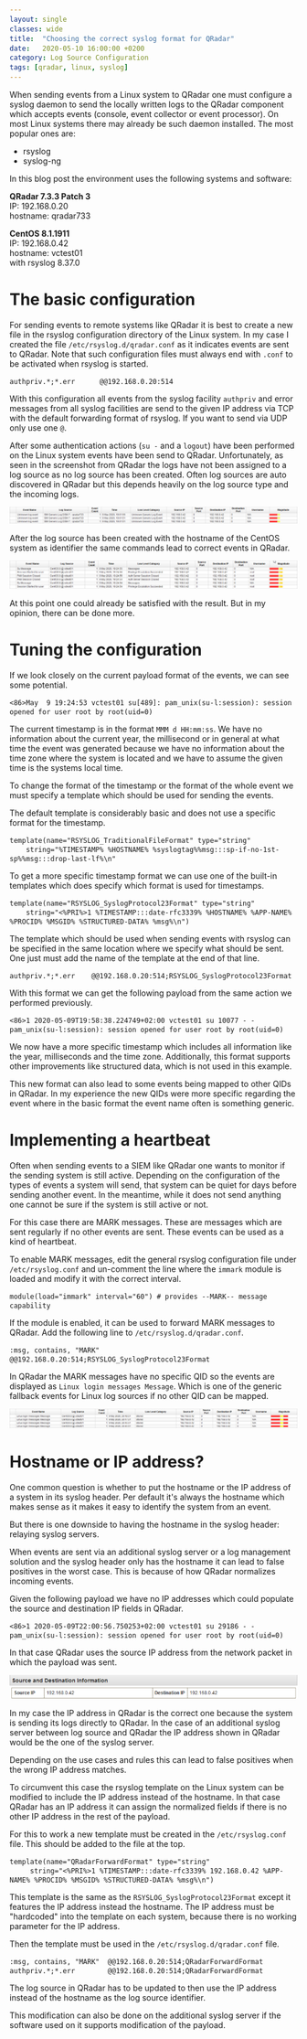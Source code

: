 ```yaml
---
layout: single
classes: wide
title:  "Choosing the correct syslog format for QRadar"
date:   2020-05-10 16:00:00 +0200
category: Log Source Configuration
tags: [qradar, linux, syslog]
---
```


When sending events from a Linux system to QRadar one must configure a syslog daemon to send the locally written logs to the QRadar component which accepts events (console, event collector or event processor). On most Linux systems there may already be such daemon installed. The most popular ones are:

* rsyslog
* syslog-ng

In this blog post the environment uses the following systems and software:

__QRadar 7.3.3 Patch 3__ \
IP: 192.168.0.20 \
hostname: qradar733

__CentOS 8.1.1911__ \
IP: 192.168.0.42 \
hostname: vctest01 \
with rsyslog 8.37.0

# The basic configuration

For sending events to remote systems like QRadar it is best to create a new file in the rsyslog configuration directory of the Linux system. In my case I created the file `/etc/rsyslog.d/qradar.conf` as it indicates events are sent to QRadar. Note that such configuration files must always end with `.conf` to be activated when rsyslog is started.

```
authpriv.*;*.err      @@192.168.0.20:514
```

With this configuration all events from the syslog facility `authpriv` and error messages from all syslog facilities are send to the given IP address via TCP with the default forwarding format of rsyslog. If you want to send via UDP only use one `@`.

After some authentication actions (`su -` and a `logout`) have been performed on the Linux system events have been send to QRadar. Unfortunately, as seen in the screenshot from QRadar the logs have not been assigned to a log source as no log source has been created. Often log sources are auto discovered in QRadar but this depends heavily on the log source type and the incoming logs.

![Screenshot of the so far unknown logs](/assets/img/2020-05-10-syslog-format-qradar/qradar-simgeneric.png)

After the log source has been created with the hostname of the CentOS system as identifier the same commands lead to correct events in QRadar.

![Screenshot of the parsed logs](/assets/img/2020-05-10-syslog-format-qradar/qradar-logs.png)

At this point one could already be satisfied with the result. But in my opinion, there can be done more.

# Tuning the configuration

If we look closely on the current payload format of the events, we can see some potential.

```
<86>May  9 19:24:53 vctest01 su[489]: pam_unix(su-l:session): session opened for user root by root(uid=0)
```

The current timestamp is in the format `MMM d HH:mm:ss`. We have no information about the current year, the millisecond or in general at what time the event was generated because we have no information about the time zone where the system is located and we have to assume the given time is the systems local time.

To change the format of the timestamp or the format of the whole event we must specify a template which should be used for sending the events.

The default template is considerably basic and does not use a specific format for the timestamp.

```
template(name="RSYSLOG_TraditionalFileFormat" type="string"
    string="%TIMESTAMP% %HOSTNAME% %syslogtag%%msg:::sp-if-no-1st-sp%%msg:::drop-last-lf%\n"
```

To get a more specific timestamp format we can use one of the built-in templates which does specify which format is used for timestamps.

```
template(name="RSYSLOG_SyslogProtocol23Format" type="string"
    string="<%PRI%>1 %TIMESTAMP:::date-rfc3339% %HOSTNAME% %APP-NAME% %PROCID% %MSGID% %STRUCTURED-DATA% %msg%\n")
```

The template which should be used when sending events with rsyslog can be specified in the same location where we specify what should be sent. One just must add the name of the template at the end of that line.

```
authpriv.*;*.err    @@192.168.0.20:514;RSYSLOG_SyslogProtocol23Format
```

With this format we can get the following payload from the same action we performed previously.

```
<86>1 2020-05-09T19:58:38.224749+02:00 vctest01 su 10077 - - pam_unix(su-l:session): session opened for user root by root(uid=0)
```

We now have a more specific timestamp which includes all information like the year, milliseconds and the time zone. Additionally, this format supports other improvements like structured data, which is not used in this example.

This new format can also lead to some events being mapped to other QIDs in QRadar. In my experience the new QIDs were more specific regarding the event where in the basic format the event name often is something generic.

# Implementing a heartbeat

Often when sending events to a SIEM like QRadar one wants to monitor if the sending system is still active. Depending on the configuration of the types of events a system will send, that system can be quiet for days before sending another event. In the meantime, while it does not send anything one cannot be sure if the system is still active or not.

For this case there are MARK messages. These are messages which are sent regularly if no other events are sent. These events can be used as a kind of heartbeat.

To enable MARK messages, edit the general rsyslog configuration file under `/etc/rsyslog.conf` and un-comment the line where the `immark` module is loaded and modify it with the correct interval.

```
module(load="immark" interval="60") # provides --MARK-- message capability
```

If the module is enabled, it can be used to forward MARK messages to QRadar. Add the following line to `/etc/rsyslog.d/qradar.conf`.

```
:msg, contains, "MARK"  @@192.168.0.20:514;RSYSLOG_SyslogProtocol23Format
```

In QRadar the MARK messages have no specific QID so the events are displayed as `Linux login messages Message`. Which is one of the generic fallback events for Linux log sources if no other QID can be mapped.

![Screenshot of the MARK events in QRadar](/assets/img/2020-05-10-syslog-format-qradar/qradar-mark.png)

# Hostname or IP address?

One common question is whether to put the hostname or the IP address of a system in its syslog header. Per default it's always the hostname which makes sense as it makes it easy to identify the system from an event.

But there is one downside to having the hostname in the syslog header: relaying syslog servers.

When events are sent via an additional syslog server or a log management solution and the syslog header only has the hostname it can lead to false positives in the worst case. This is because of how QRadar normalizes incoming events.

Given the following payload we have no IP addresses which could populate the source and destination IP fields in QRadar.

```
<86>1 2020-05-09T22:00:56.750253+02:00 vctest01 su 29186 - - pam_unix(su-l:session): session opened for user root by root(uid=0)
```

In that case QRadar uses the source IP address from the network packet in which the payload was sent.

![Screenshot of the IP information of an event in QRadar](/assets/img/2020-05-10-syslog-format-qradar/qradar-ipinfo.png)

In my case the IP address in QRadar is the correct one because the system is sending its logs directly to QRadar. In the case of an additional syslog server between log source and QRadar the IP address shown in QRadar would be the one of the syslog server.

Depending on the use cases and rules this can lead to false positives when the wrong IP address matches.

To circumvent this case the rsyslog template on the Linux system can be modified to include the IP address instead of the hostname. In that case QRadar has an IP address it can assign the normalized fields if there is no other IP address in the rest of the payload.

For this to work a new template must be created in the `/etc/rsyslog.conf` file. This should be added to the file at the top.

```
template(name="QRadarForwardFormat" type="string"
     string="<%PRI%>1 %TIMESTAMP:::date-rfc3339% 192.168.0.42 %APP-NAME% %PROCID% %MSGID% %STRUCTURED-DATA% %msg%\n")
```

This template is the same as the `RSYSLOG_SyslogProtocol23Format` except it features the IP address instead the hostname. The IP address must be "hardcoded" into the template on each system, because there is no working parameter for the IP address.

Then the template must be used in the `/etc/rsyslog.d/qradar.conf` file.

```
:msg, contains, "MARK"  @@192.168.0.20:514;QRadarForwardFormat
authpriv.*;*.err        @@192.168.0.20:514;QRadarForwardFormat
```

The log source in QRadar has to be updated to then use the IP address instead of the hostname as the log source identifier.

This modification can also be done on the additional syslog server if the software used on it supports modification of the payload.
